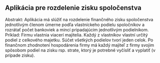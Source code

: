 Aplikácia pre rozdelenie zisku spoločenstva  
--------------------------------------------

Abstrakt:  Aplikácia má slúžiť na rozdelenie finančného zisku spoločenstva jednotlivým členom úmerne   podľa vlastníckeho podielu spoločníkov a rozrátať počet bankoviek a mincí pripadajúcim   jednotlivým podielnikom.  Príklad: Firmu vlastnia viacerí majitelia. Každý z vlastníkov vlastní určitý podiel z celkového   majetku. Súčet všetkých podielov tvorí jeden celok. Po finančnom zhodnotení hospodárenia   firmy má každý majiteľ z firmy svojim spôsobom podiel na zisku rsp. strate, ktorý je potrebné   vyčísliť a vyplatiť (v prípade zisku). 
